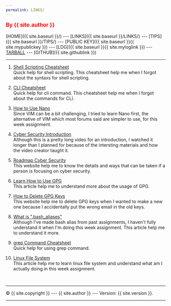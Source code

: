 ```yaml
---
permalink: LINKS/
---
```

<span style="color:red; font-weight:bold; font-size:larger;">By {{ site.author }}</span>
<br><br>
[HOME]({{ site.baseurl }}/) ---
[LINKS]({{ site.baseurl }}/LINKS/) ---
[TIPS]({{ site.baseurl }}/TIPS/) ---
[PUBLIC KEY]({{ site.baseurl }}{{ site.mypublickey }}) ---
[LOG]({{ site.baseurl }}{{ site.myloglink }}) ---
[TARBALL]({{site.tarballlink}}) ---
[GITHUB]({{ site.githublink }})
<br>
<hr>


1. [Shell Scripting Cheatsheet](https://devhints.io/bash)<br>
Quick help for shell scripting.
This cheatsheet help me when I forgot about the syntaxs for shell scripting.

2. [CLI Cheatsheet ](https://www.cheatography.com/davechild/cheat-sheets/linux-command-line/)<br>
Quick help for cli command. 
This cheatsheet help me when I forgot about the commands for CLI.

3. [How to Use Nano](https://linuxize.com/post/how-to-use-nano-text-editor/)<br>
Since VIM can be a bit challenging, I tried to learn Nano first, the alternative of VIM which most forums said are simpler to use, for this week assignment.

4. [Cyber Security Introduction](https://www.youtube.com/watch?v=rcDO8km6R6c)<br>
Although this is a pretty long video for an introduction, I watched it longer than I planned for because of the intersting materials and how the video creator taught it.

5. [Roadmap Cyber Security](https://itgid.org/roadmap-karir-cyber-security-professional/)<br>
This website help me to know the details and ways that can be taken if a person is focusing on cyber security.

6. [Learn How to Use GPG](https://medium.com/kode-dan-kodean/belajar-memakai-gnu-privacy-guard-gnupg-gpg-3944e19dba91e)<br> 
This article help me to understand more about the usage of GPG.

7. [How to Delete GPG Keys](https://linuxhint.com/delete-gpg-keys-linux/)<br>
This website help me to delete GPG keys when I wanted to make a new one because I accidentally put the wrong email in the old keys.

8. [What is ".bash_aliases"](https://opensource.com/article/19/17/bash-aliases)<br>
Although I've made bash alias from past assignments, I haven't fully understand it when I'm doing this week assignment. This article help me to understand it more.

9. [grep Command Cheatsheet](https://www.geeksforgeek.org/grep-command-in-unixlinux/)<br>
Quick help for using grep command.

10. [Linux File System](https://www.javatpoint.com/linux-file-system)<br>
This article help me to learn linux file system and understand what am I actually doing in this week assignment.


<br>
<hr>
&copy; {{ site.copyright }} --- {{ site.author }} --- Version: {{ site.version }}.
<hr>
<br>

